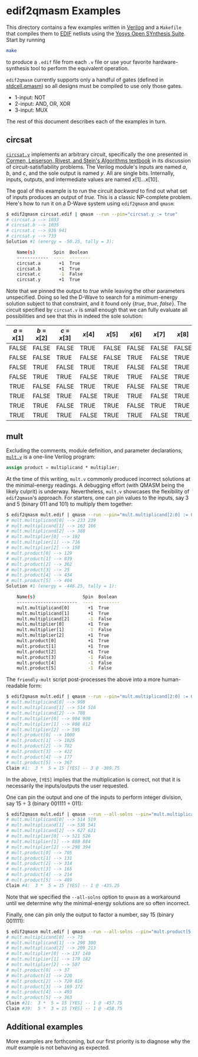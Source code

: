 edif2qmasm Examples
===================

This directory contains a few examples written in [Verilog](https://en.wikipedia.org/wiki/Verilog) and a `Makefile` that compiles them to [EDIF](https://en.wikipedia.org/wiki/EDIF) netlists using the [Yosys Open SYnthesis Suite](http://www.clifford.at/yosys/).  Start by running
```bash
make
```
to produce a `.edif` file from each `.v` file or use your favorite hardware-synthesis tool to perform the equivalent operation.

`edif2qmasm` currently supports only a handful of gates (defined in [stdcell.qmasm](https://github.com/losalamos/edif2qmasm/blob/master/stdcell.qmasm)) so all designs must be compiled to use only those gates.

* 1-input: NOT
* 2-input: AND, OR, XOR
* 3-input: MUX

The rest of this document describes each of the examples in turn.

circsat
-------

[`circsat.v`](https://github.com/losalamos/edif2qmasm/blob/master/examples/circsat.v) implements an arbitrary circuit, specifically the one presented in [Cormen, Leiserson, Rivest, and Stein's Algorithms textbook](https://mitpress.mit.edu/books/introduction-algorithms) in its discussion of circuit-satisfiability problems.  The Verilog module's inputs are named *a*, *b*, and *c*, and the sole output is named *y*.  All are single bits.  Internally, inputs, outputs, and intermediate values are named *x*[1]…*x*[10].

The goal of this example is to run the circuit *backward* to find out what set of inputs produces an output of *true*.  This is a classic NP-complete problem.  Here's how to run it on a D-Wave system using `edif2qmasm` and `qmasm`:
```bash
$ edif2qmasm circsat.edif | qmasm --run --pin="circsat.y := true"
# circsat.a --> 1033
# circsat.b --> 1035
# circsat.c --> 936 941
# circsat.y --> 733
Solution #1 (energy = -50.25, tally = 3):

    Name(s)       Spin  Boolean
    ------------  ----  --------
    circsat.a       +1  True
    circsat.b       +1  True
    circsat.c       -1  False
    circsat.y       +1  True
```

Note that we pinned the output to *true* while leaving the other parameters unspecified.  Doing so led the D-Wave to search for a minimum-energy solution subject to that constraint, and it found only {*true*, *true*, *false*}.  The circuit specified by `circsat.v` is small enough that we can fully evaluate all possibilities and see that this in indeed the sole solution:

| *a* = *x*[1] | *b* = *x*[2] | *c* = *x*[3]  | *x*[4]  | *x*[5]  | *x*[6]  | *x*[7]  | *x*[8]  | *x*[9]  | *y* = *x*[10] |
| ------------ | ------------ | ------------- | ------- | ------- | ------- | ------- | ------- | ------- | ------------- |
| FALSE        | FALSE        | FALSE         | TRUE    | FALSE   | FALSE   | FALSE   | FALSE   | FALSE   | FALSE         |
| FALSE        | FALSE        | TRUE          | FALSE   | FALSE   | TRUE    | FALSE   | TRUE    | TRUE    | FALSE         |
| FALSE        | TRUE         | FALSE         | TRUE    | TRUE    | FALSE   | FALSE   | TRUE    | FALSE   | FALSE         |
| FALSE        | TRUE         | TRUE          | FALSE   | TRUE    | TRUE    | FALSE   | TRUE    | TRUE    | FALSE         |
| TRUE         | FALSE        | FALSE         | TRUE    | TRUE    | FALSE   | FALSE   | TRUE    | FALSE   | FALSE         |
| TRUE         | FALSE        | TRUE          | FALSE   | TRUE    | TRUE    | FALSE   | TRUE    | TRUE    | FALSE         |
| TRUE         | TRUE         | FALSE         | TRUE    | TRUE    | FALSE   | TRUE    | TRUE    | TRUE    | TRUE          |
| TRUE         | TRUE         | TRUE          | FALSE   | TRUE    | TRUE    | FALSE   | TRUE    | TRUE    | FALSE         |

mult
----

Excluding the comments, module definition, and parameter declarations, [`mult.v`](https://github.com/losalamos/edif2qmasm/blob/master/examples/mult.v) is a one-line Verilog program:
```Verilog
assign product = multiplicand * multiplier;
```

At the time of this writing, `mult.v` commonly produced incorrect solutions at the minimal-energy readings.  A debugging effort (with QMASM being the likely culprit) is underway.  Nevertheless, `mult.v` showcases the flexibility of `edif2qmasm`'s approach.  For starters, one can pin values to the inputs, say 3 and 5 (binary 011 and 101) to multiply them together:
```bash
$ edif2qmasm mult.edif | qmasm --run --pin="mult.multiplicand[2:0] := 011" --pin="mult.multiplier[2:0] := 101"
# mult.multiplicand[0] --> 233 239
# mult.multiplicand[1] --> 163 166
# mult.multiplicand[2] --> 388
# mult.multiplier[0] --> 192
# mult.multiplier[1] --> 716
# mult.multiplier[2] --> 158
# mult.product[0] --> 129
# mult.product[1] --> 839
# mult.product[2] --> 362
# mult.product[3] --> 25
# mult.product[4] --> 434
# mult.product[5] --> 404
Solution #1 (energy = -446.25, tally = 1):

    Name(s)                  Spin  Boolean
    -----------------------  ----  --------
    mult.multiplicand[0]       +1  True
    mult.multiplicand[1]       +1  True
    mult.multiplicand[2]       -1  False
    mult.multiplier[0]         +1  True
    mult.multiplier[1]         -1  False
    mult.multiplier[2]         +1  True
    mult.product[0]            +1  True
    mult.product[1]            +1  True
    mult.product[2]            +1  True
    mult.product[3]            -1  False
    mult.product[4]            -1  False
    mult.product[5]            -1  False
```

The `friendly-mult` script post-processes the above into a more human-readable form:
```bash
$ edif2qmasm mult.edif | qmasm --run --pin="mult.multiplicand[2:0] := 011" --pin="mult.multiplier[2:0] := 101" | ./friendly-mult
# mult.multiplicand[0] --> 998
# mult.multiplicand[1] --> 514 516
# mult.multiplicand[2] --> 788
# mult.multiplier[0] --> 904 908
# mult.multiplier[1] --> 808 812
# mult.multiplier[2] --> 595
# mult.product[0] --> 1000
# mult.product[1] --> 1025
# mult.product[2] --> 782
# mult.product[3] --> 422
# mult.product[4] --> 177
# mult.product[5] --> 367
Claim #1:  3 *  5 = 15 [YES] -- 3 @ -389.75
```
In the above, `[YES]` implies that the multiplication is correct, not that it is necessarily the inputs/outputs the user requested.

One can pin the output and one of the inputs to perform integer division, say 15 ÷ 3 (binary 001111 ÷ 011):
```bash
$ edif2qmasm mult.edif | qmasm --run --all-solns --pin="mult.multiplicand[2:0] := 011" --pin="mult.product[5:0] := 001111" | ./friendly-mult | grep YES
# mult.multiplicand[0] --> 514 519
# mult.multiplicand[1] --> 538 541
# mult.multiplicand[2] --> 627 631
# mult.multiplier[0] --> 521 526
# mult.multiplier[1] --> 880 884
# mult.multiplier[2] --> 298 394
# mult.product[0] --> 705
# mult.product[1] --> 131
# mult.product[2] --> 314
# mult.product[3] --> 165
# mult.product[4] --> 214
# mult.product[5] --> 489
Claim #4:  3 *  5 = 15 [YES] -- 1 @ -435.25
```
Note that we specified the `--all-solns` option to `qmasm` as a workaround until we determine why the minimal-energy solutions are so often incorrect.

Finally, one can pin only the output to factor a number, say 15 (binary 001111):
```bash
$ edif2qmasm mult.edif | qmasm --run --all-solns --pin="mult.product[5:0] := 001111" | ./friendly-mult | grep YES
# mult.multiplicand[0] --> 73
# mult.multiplicand[1] --> 298 300
# mult.multiplicand[2] --> 209 213
# mult.multiplier[0] --> 137 140
# mult.multiplier[1] --> 179 182
# mult.multiplier[2] --> 507
# mult.product[0] --> 37
# mult.product[1] --> 220
# mult.product[2] --> 720 816
# mult.product[3] --> 169 172
# mult.product[4] --> 493
# mult.product[5] --> 363
Claim #21:  3 *  5 = 15 [YES] -- 1 @ -457.75
Claim #39:  5 *  3 = 15 [YES] -- 1 @ -458.75
```
Additional examples
-------------------

More examples are forthcoming, but our first priority is to diagnose why the *mult* example is not behaving as expected.
